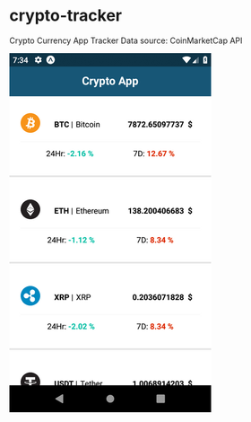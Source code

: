 # crypto-tracker
Crypto Currency App Tracker 
Data source:  CoinMarketCap API

![preview](https://raw.githubusercontent.com/juanhuttemann/crypto-tracker/master/samples/sample.png)
